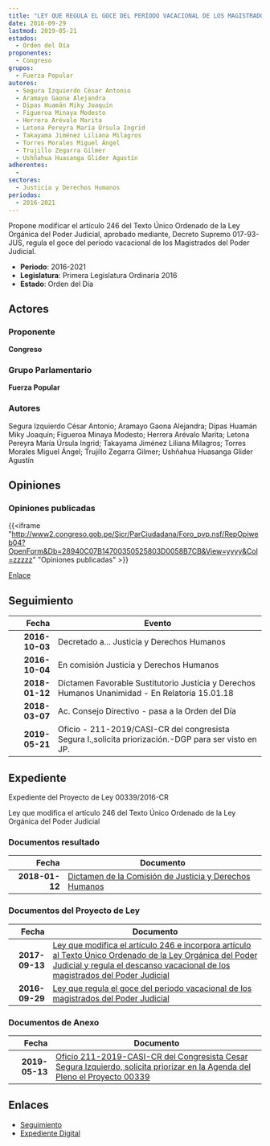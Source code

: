 ```yaml
---
title: "LEY QUE REGULA EL GOCE DEL PERÍODO VACACIONAL DE LOS MAGISTRADOS DEL PODER JUDICIAL"
date: 2016-09-29
lastmod: 2019-05-21
estados: 
  - Orden del Día
proponentes: 
  - Congreso
grupos: 
  - Fuerza Popular
autores: 
  - Segura Izquierdo César Antonio
  - Aramayo Gaona Alejandra
  - Dipas Huamán Miky Joaquín
  - Figueroa Minaya Modesto
  - Herrera Arévalo Marita
  - Letona Pereyra María Úrsula Ingrid
  - Takayama Jiménez Liliana Milagros
  - Torres Morales Miguel Ángel
  - Trujillo Zegarra Gilmer
  - Ushñahua Huasanga Glider Agustín
adherentes: 
  - 
sectores: 
  - Justicia y Derechos Humanos
periodos: 
  - 2016-2021
---
```


Propone modificar el artículo 246 del Texto Único Ordenado de la Ley Orgánica del Poder Judicial, aprobado mediante, Decreto Supremo 017-93-JUS, regula el goce del periodo vacacional de los Magistrados del Poder Judicial.

- **Periodo**: 2016-2021
- **Legislatura**: Primera Legislatura Ordinaria 2016
- **Estado**: Orden del Día

## Actores

### Proponente

**Congreso**

### Grupo Parlamentario

**Fuerza Popular**

### Autores

Segura Izquierdo César Antonio; Aramayo Gaona Alejandra; Dipas Huamán Miky Joaquín; Figueroa Minaya Modesto; Herrera Arévalo Marita; Letona Pereyra María Úrsula Ingrid; Takayama Jiménez Liliana Milagros; Torres Morales Miguel Ángel; Trujillo Zegarra Gilmer; Ushñahua Huasanga Glider Agustín


## Opiniones

### Opiniones publicadas

{{<iframe "http://www2.congreso.gob.pe/Sicr/ParCiudadana/Foro_pvp.nsf/RepOpiweb04?OpenForm&Db=28940C07B14700350525803D0058B7CB&View=yyyy&Col=zzzzz" "Opiniones publicadas" >}}

[Enlace](http://www2.congreso.gob.pe/Sicr/ParCiudadana/Foro_pvp.nsf/RepOpiweb04?OpenForm&Db=28940C07B14700350525803D0058B7CB&View=yyyy&Col=zzzzz)

## Seguimiento

| Fecha | Evento |
|------:|--------|
| **2016-10-03** | Decretado a... Justicia y Derechos Humanos|
| **2016-10-04** | En comisión Justicia y Derechos Humanos|
| **2018-01-12** | Dictamen Favorable Sustitutorio Justicia y Derechos Humanos Unanimidad - En Relatoría 15.01.18|
| **2018-03-07** | Ac. Consejo Directivo - pasa a la Orden del Día|
| **2019-05-21** | Oficio - 211-2019/CASI-CR del congresista Segura I.,solicita priorización.-DGP para ser visto en JP.|


## Expediente

Expediente del Proyecto de Ley 00339/2016-CR

Ley que modifica el artículo 246 del Texto Único Ordenado de la Ley Orgánica del Poder Judicial


### Documentos resultado

| Fecha | Documento |
|------:|--------|
| **2018-01-12** | [Dictamen de la Comisión de Justicia y Derechos Humanos](http://www.leyes.congreso.gob.pe/Documentos/2016_2021/Dictamenes/Proyectos_de_Ley/00339DC15MAY20180112.pdf) |

### Documentos del Proyecto de Ley

| Fecha | Documento |
|------:|--------|
| **2017-09-13** | [Ley que modifica el artículo 246 e incorpora artículo al Texto Único Ordenado de la Ley Orgánica del Poder Judicial y regula el descanso vacacional de los magistrados del Poder Judicial](http://www.leyes.congreso.gob.pe/Documentos/2016_2021/Proyectos_de_Ley_y_de_Resoluciones_Legislativas/PL0188220170913..pdf) |
| **2016-09-29** | [Ley que regula el goce del periodo vacacional de los magistrados del Poder Judicial](http://www.leyes.congreso.gob.pe/Documentos/2016_2021/Proyectos_de_Ley_y_de_Resoluciones_Legislativas/PL0033920160929.pdf) |

### Documentos de Anexo

| Fecha | Documento |
|------:|--------|
| **2019-05-13** | [Oficio 211-2019-CASI-CR del Congresista Cesar Segura Izquierdo, solicita priorizar en la Agenda del Pleno el Proyecto 00339](http://www.leyes.congreso.gob.pe/Documentos/2016_2021/Oficios/Congresistas/OFICIO-211-2019-CASI-CR.pdf) |

## Enlaces 

- [Seguimiento](http://www2.congreso.gob.pe/Sicr/TraDocEstProc/CLProLey2016.nsf/f7fff46988ca05b1052578e100829cc7/c324ddd0dcc695c70525803d006aa127?OpenDocument)
- [Expediente Digital](http://www2.congreso.gob.pehttp://www2.congreso.gob.pe/Sicr/TraDocEstProc/CLProLey2016.nsf/f7fff46988ca05b1052578e100829cc7/c324ddd0dcc695c70525803d006aa127?OpenDocument&Click=05257FB7005EB655.eb71d0cf91d8294e05256cdf006b5706/$Body/0.1C6C)
